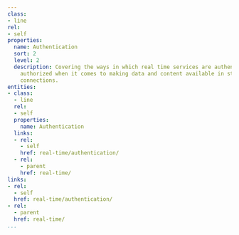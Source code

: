 ```yaml
---
class:
- line
rel:
- self
properties:
  name: Authentication
  sort: 2
  level: 2
  description: Covering the ways in which real time services are authenticated and
    authorized when it comes to making data and content available in streams and dedicated
    connections.
entities:
- class:
  - line
  rel:
  - self
  properties:
    name: Authentication
  links:
  - rel:
    - self
    href: real-time/authentication/
  - rel:
    - parent
    href: real-time/
links:
- rel:
  - self
  href: real-time/authentication/
- rel:
  - parent
  href: real-time/
...
```

